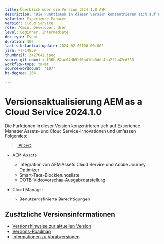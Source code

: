```yaml
---
title: Überblick über die Version 2024.1.0 AEM
description: 'Die Funktionen in dieser Version konzentrieren sich auf Experience Manager Assets- und Cloud Service-Innovationen und beinhalten Folgendes: AEM Assets: AEM Assets Cloud Service & Adobe Journey Optimizer Integration Smart Tags Blockierungsliste OOTB Videovorschau-WiedergabeCloud Manager: Benutzerdefinierte Berechtigungen'
solution: Experience Manager
version: Cloud Service
role: Admin, Developer, User
level: Beginner, Intermediate
doc-type: Event
duration: 306
last-substantial-update: 2024-02-01T00:00:00Z
jira: KT-14859
thumbnail: 3427041.jpeg
source-git-commit: f36ba52ac04db5b00b41bb3ddf4ba2f2a42cd553
workflow-type: tm+mt
source-wordcount: '107'
ht-degree: 26%

---
```



# Versionsaktualisierung AEM as a Cloud Service 2024.1.0

Die Funktionen in dieser Version konzentrieren sich auf Experience Manager Assets- und Cloud Service-Innovationen und umfassen Folgendes:

>[!VIDEO](https://video.tv.adobe.com/v/3427041/?learn=on)

* AEM Assets
   * Integration von AEM Assets Cloud Service und Adobe Journey Optimizer
   * Smart-Tags-Blockierungsliste
   * OOTB-Videovorschau-Ausgabedarstellung

* Cloud Manager
   * Benutzerdefinierte Berechtigungen

<!--
Have questions about the release?  Discuss the release in [Experience League Communities](https://adobe.ly/3RPNYZF) -->

## Zusätzliche Versionsinformationen

* [Versionshinweise zur aktuellen Version](https://experienceleague.adobe.com/docs/experience-manager-cloud-service/content/release-notes/home.html?lang=de)
* [Versions-Roadmap](https://experienceleague.adobe.com/docs/experience-manager-release-information/aem-release-updates/update-releases-roadmap.html?lang=de)
* [Informationen zu Vorabversionen](https://experienceleague.adobe.com/docs/experience-manager-cloud-service/content/release-notes/prerelease.html?lang=de)
